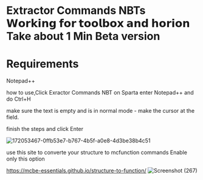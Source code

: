 # Extractor Commands NBTs 𝗪𝗼𝗿𝗸𝗶𝗻𝗴 𝗳𝗼𝗿 𝘁𝗼𝗼𝗹𝗯𝗼𝘅 𝗮𝗻𝗱 𝗵𝗼𝗿𝗶𝗼𝗻 Take about 1 Min Beta version

# Requirements

Notepad++

how to use,Click Exractor Commands NBT on Sparta enter Notepad++ and do Ctrl+H

make sure the text is empty and is in normal mode - make the cursor at the field.

finish the steps and click Enter 

![172053467-0ffb53e7-b767-4b5f-a0e8-4d3be38b4c51](https://user-images.githubusercontent.com/101429553/172379939-c43c6460-9a69-4972-aaf2-d8efddac5112.jpg)




use this site to converte your structure to mcfunction commands Enable only this option

https://mcbe-essentials.github.io/structure-to-function/
![Screenshot (267)](https://user-images.githubusercontent.com/101429553/172379690-0185d370-ab28-4121-8aba-985daef78a2b.png)



